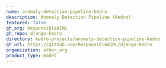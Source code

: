 ```yaml
---
name: anomaly-detection-pipeline-kedro
description: Anomaly Detection Pipeline (Kedro)
featured: false
gh_org: ResponsibleAIML
gh_repo: django-kedro
directory: kedro-projects/anomaly-detection-pipeline-kedro
gh_url: https://github.com/ResponsibleAIML/django-kedro
organization: other_org
product_type: model
---
```

